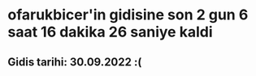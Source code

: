 # ofarukbicer'in gidisine son 2 gun 6 saat 16 dakika 26 saniye kaldi

## Gidis tarihi: 30.09.2022 :(